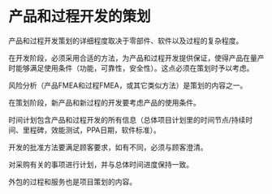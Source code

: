 # 产品和过程开发的策划

产品和过程开发策划的详细程度取决于零部件、软件以及过程的复杂程度。

在开发阶段，必须采用合适的方法，为产品和过程开发提供保证，使得产品在量产时能够满足使用条件（功能，可靠性，安全性）。这点必须在策划时予以考虑。

风险分析（产品FMEA和过程FMEA，或其它类似方法）是策划的内容之一。

在策划阶段，新产品和新过程的开发要考虑产品的使用条件。

时间计划包含产品和过程开发的所有信息（总体项目计划里的时间节点/持续时间、里程碑，效能测试，PPA日期，软件标准）。

开发的批准方法要满足顾客要求，如有不同，必须与顾客澄清。

对采购有关的事项进行计划，并与总体时间进度保持一致。

外包的过程和服务也是项目策划的内容。